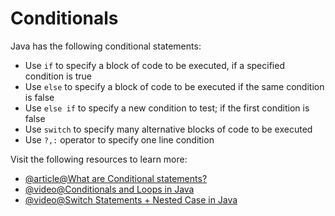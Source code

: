 # Conditionals

Java has the following conditional statements:

- Use `if` to specify a block of code to be executed, if a specified condition is true
- Use `else` to specify a block of code to be executed if the same condition is false
- Use `else if` to specify a new condition to test; if the first condition is false
- Use `switch` to specify many alternative blocks of code to be executed
- Use `?,:` operator to specify one line condition

Visit the following resources to learn more:

- [@article@What are Conditional statements?](https://www.educative.io/answers/what-are-conditional-statements-in-programming)
- [@video@Conditionals and Loops in Java](https://youtu.be/ldYLYRNaucM)
- [@video@Switch Statements + Nested Case in Java](https://youtu.be/mA23x39DjbI)
